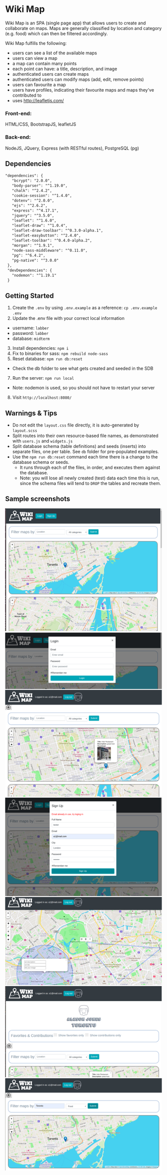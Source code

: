 # Wiki Map

Wiki Map is an SPA (single page app) that allows users to create and collaborate on maps. Maps are generally classified by location and category (e.g. food) which can then be filtered accordingly.

Wiki Map fulfills the following:
* users can see a list of the available maps
* users can view a map
* a map can contain many points
* each point can have: a title, description, and image
* authenticated users can create maps
* authenticated users can modify maps (add, edit, remove points)
* users can favourite a map
* users have profiles, indicating their favourite maps and maps they've contributed to
* uses http://leafletjs.com/

### Front-end: 
HTML/CSS, BootstrapJS, leafletJS
### Back-end: 
NodeJS, JQuery, Express (with RESTful routes), PostgreSQL (pg)


## Dependencies

 ``` 
 "dependencies": {
    "bcrypt": "2.0.0",
    "body-parser": "^1.19.0",
    "chalk": "^2.4.2",
    "cookie-session": "^1.4.0",
    "dotenv": "^2.0.0",
    "ejs": "^2.6.2",
    "express": "^4.17.1",
    "jquery": "^3.5.0",
    "leaflet": "^1.6.0",
    "leaflet-draw": "^1.0.4",
    "leaflet-draw-toolbar": "^0.3.0-alpha.1",
    "leaflet-easybutton": "^2.4.0",
    "leaflet-toolbar": "^0.4.0-alpha.2",
    "morgan": "^1.9.1",
    "node-sass-middleware": "^0.11.0",
    "pg": "^6.4.2",
    "pg-native": "^3.0.0"
  },
  "devDependencies": {
    "nodemon": "^1.19.1"
  }
```

## Getting Started

1. Create the `.env` by using `.env.example` as a reference: `cp .env.example .env`
2. Update the .env file with your correct local information 
  - username: `labber` 
  - password: `labber` 
  - database: `midterm`
3. Install dependencies: `npm i`
4. Fix to binaries for sass: `npm rebuild node-sass`
5. Reset database: `npm run db:reset`
  - Check the db folder to see what gets created and seeded in the SDB
7. Run the server: `npm run local`
  - Note: nodemon is used, so you should not have to restart your server
8. Visit `http://localhost:8080/`

## Warnings & Tips

- Do not edit the `layout.css` file directly, it is auto-generated by `layout.scss`
- Split routes into their own resource-based file names, as demonstrated with `users.js` and `widgets.js`
- Split database schema (table definitions) and seeds (inserts) into separate files, one per table. See `db` folder for pre-populated examples. 
- Use the `npm run db:reset` command each time there is a change to the database schema or seeds. 
  - It runs through each of the files, in order, and executes them against the database. 
  - Note: you will lose all newly created (test) data each time this is run, since the schema files will tend to `DROP` the tables and recreate them.


## Sample screenshots
![wikimap main](docs/wikimap-main.png)
![wikimap login](docs/wikimap-login.png)
![wikimap loggedin](docs/wikimap-loggedin.png)
![wikimap signin](docs/wikimap-signin.png)
![wikimap create](docs/wikimap-create.png)
![wikimap profile](docs/wikimap-profile.png)
![wikimap filters](docs/wikimap-filters.png)

